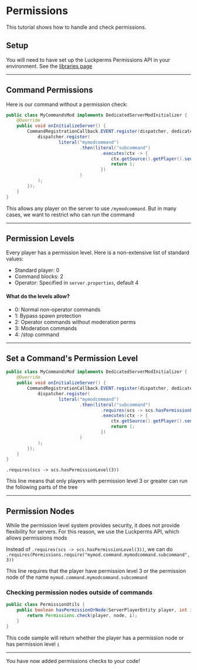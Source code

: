 # Permissions

This tutorial shows how to handle and check permissions.

## Setup

You will need to have set up the Luckperms Permissions API in your environment. See the [libraries page](libaries.md)

---

## Command Permissions

Here is our command without a permission check:

```java
public class MyCommandsMod implements DedicatedServerModInitializer {
    @Override
    public void onInitializeServer() {
        CommandRegistrationCallback.EVENT.register(dispatcher, dedicated -> {
            dispatcher.register(
                    literal("mymodcommand")
                            .then(literal("subcommand")
                                    .executes(ctx -> {
                                        ctx.getSource().getPlayer().sendMessage(new LiteralText("It works"), false);
                                        return 1;
                                    })
                            )
            );
        });
    }
}
```

This allows any player on the server to use `/mymodcommand`. But in many cases, we want to restrict who can run the command

---

## Permission Levels

Every player has a permission level. Here is a non-extensive list of standard values:

- Standard player: 0
- Command blocks: 2
- Operator: Specified in `server.properties`, default 4

#### What do the levels allow?

- 0: Normal non-operator commands
- 1: Bypass spawn protection
- 2: Operator commands without moderation perms
- 3: Moderation commands
- 4: /stop command

---

## Set a Command's Permission Level

```java
public class MyCommandsMod implements DedicatedServerModInitializer {
    @Override
    public void onInitializeServer() {
        CommandRegistrationCallback.EVENT.register(dispatcher, dedicated -> {
            dispatcher.register(
                    literal("mymodcommand")
                            .then(literal("subcommand")
                                    .requires(scs -> scs.hasPermissionLevel(3))
                                    .executes(ctx -> {
                                        ctx.getSource().getPlayer().sendMessage(new LiteralText("It works"), false);
                                        return 1;
                                    })
                            )
            );
        });
    }
}
```
`.requires(scs -> scs.hasPermissionLevel(3))`

This line means that only players with permission level 3 or greater can run the following parts of the tree

---

## Permission Nodes

While the permission level system provides security, it does not provide flexibility for servers. For this reason, we use the Luckperms API, which allows permissions mods 

Instead of `.requires(scs -> scs.hasPermissionLevel(3))`, we can do `.requires(Permissions.require("mymod.command.mymodcommand.subcommand", 3))`

This line requires that the player have permission level 3 or the permission node of the name `mymod.command.mymodcommand.subcommand`

### Checking permission nodes outside of commands

```java
public class PermissionUtils {
    public boolean hasPermissionOrNode(ServerPlayerEntity player, int i, String node) {
        return Permissions.check(player, node, i);
    }
}
```

This code sample will return whether the player has a permission node or has permission level `i`

--- 

You have now added permissions checks to your code!